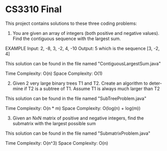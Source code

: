 # CS3310 Final

This project contains solutions to these three coding problems:

1. You are given an array of integers (both positive and negative values). Find the contiguous sequence with the largest sum.

EXAMPLE
Input: 2, -8, 3, -2, 4, -10
Output: 5    which is the sequence [3, -2, 4]

This solution can be found in the file named "ContiguousLargestSum.java"

Time Complexity:  O(n)
Space Complexity: O(1)


2. Given 2 very large binary trees T1 and T2. Create an algorithm to deter-mine if T2 is a subtree of T1. Assume T1 is always much larger than T2

This solution can be found in the file named "SubTreeProblem.java"

Time Complexity:    O(n * m)
Space Complexity:   O(log(n) + log(m))

3. Given an NxN matrix of positive and negative integers, find the submatrix with the largest possible sum

This solution can be found in the file named "SubmatrixProblem.java"

Time Complexity:  O(n^3)
Space Complexity: O(n)
